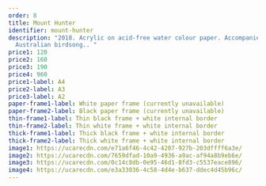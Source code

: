 ```yaml
---
order: 8
title: Mount Hunter
identifier: mount-hunter
description: "2018. Acrylic on acid-free water colour paper. Accompanied by
  Australian birdsong.. "
price1: 120
price2: 160
price3: 190
price4: 960
price1-label: A4
price2-label: A3
price3-label: A2
paper-frame1-label: White paper frame (currently unavailable)
paper-frame2-label: Black paper frame (currently unavailable)
thin-frame1-label: Thin black frame + white internal border
thin-frame2-label: Thin white frame + white internal border
thick-frame1-label: Thick black frame + white internal border
thick-frame2-label: Thick white frame + white internal border
image1: https://ucarecdn.com/e71a6f46-4c42-4207-927b-203dffff6a3e/
image2: https://ucarecdn.com/7659dfad-10a9-4936-a9ac-af94a8b9eb6e/
image3: https://ucarecdn.com/0c14c8db-0e95-46d1-8fd3-c5537eace896/
image4: https://ucarecdn.com/e3a33036-4c58-4d4e-b637-ddec4d45b96c/
---
```


